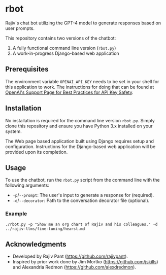 # rbot

Rajiv's chat bot utilizing the GPT-4 model to generate responses based on user prompts.

This repository contains two versions of the chatbot:
1. A fully functional command line version (`rbot.py`)
2. A work-in-progress Django-based web application

## Prerequisites

The environment variable `OPENAI_API_KEY` needs to be set in your shell for this application to work. The instructions for doing that can be found at [OpenAI's Support Page for Best Practices for API Key Safety](https://help.openai.com/en/articles/5112595-best-practices-for-api-key-safety).

## Installation

No installation is required for the command line version `rbot.py`. Simply clone this repository and ensure you have Python 3.x installed on your system.

The Web page based application built using Django requires setup and configuration. Instructions for the Django-based web application will be provided upon its completion.

## Usage

To use the chatbot, run the `rbot.py` script from the command line with the following arguments:

- `-p`/`--prompt`: The user's input to generate a response for (required).
- `-d`/`--decorator`: Path to the conversation decorator file (optional).

### Example
```
./rbot.py -p "Show me an org chart of Rajiv and his colleagues." -d ../rajiv-llms/fine-tuning/hearst.md
```

## Acknowledgments

- Developed by Rajiv Pant (https://github.com/rajivpant).
- Inspired by prior work done by Jim Mortko (https://github.com/jskills) and Alexandria Redmon (https://github.com/alexdredmon).

